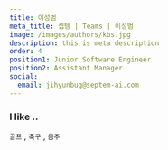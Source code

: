 ```yaml
---
title: 이성범
meta_title: 셉템 | Teams | 이성범
image: /images/authors/kbs.jpg
description: this is meta description
order: 4
position1: Junior Software Engineer
position2: Assistant Manager
social:
  email: jihyunbug@septem-ai.com
---
```


### I like ..
  `골프` , `축구` , `음주`
